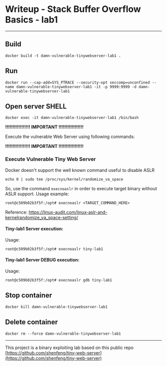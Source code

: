 # Writeup - Stack Buffer Overflow Basics - lab1

___

## Build

```
docker build -t damn-vulnerable-tinywebserver-lab1 .
```

## Run
```
docker run --cap-add=SYS_PTRACE --security-opt seccomp=unconfined --name damn-vulnerable-tinywebserver-lab1 -it -p 9999:9999 -d damn-vulnerable-tinywebserver-lab1 

```
## Open server SHELL
```
docker exec -it damn-vulnerable-tinywebserver-lab1 /bin/bash
```

**!!!!!!!!!!!!!!!!! IMPORTANT !!!!!!!!!!!!!!!!!**

Execute the vulnerable Web Server using following commands:

**!!!!!!!!!!!!!!!!! IMPORTANT !!!!!!!!!!!!!!!!!**

### Execute Vulnerable Tiny Web Server
Docker doesn't support the well known command useful to disable ASLR
```
echo 0 | sudo tee /proc/sys/kernel/randomize_va_space
```
So, use the command `execnoaslr` in order to execute target binary without ASLR support.
Usage example:
```
root@c509b02b3f5f:/opt# execnoaslr <TARGET_COMMAND_HERE>
```
Reference: https://linux-audit.com/linux-aslr-and-kernelrandomize_va_space-setting/

#### Tiny-lab1 Server execution:
Usage:
```
root@c509b02b3f5f:/opt# execnoaslr tiny-lab1
```
#### Tiny-lab1 Server DEBUG execution:
Usage:
```
root@c509b02b3f5f:/opt# execnoaslr gdb tiny-lab1
```

## Stop container
```
docker kill damn-vulnerable-tinywebserver-lab1   
```

## Delete container
```
docker rm --force damn-vulnerable-tinywebserver-lab1   
```

___
This project is a binary exploiting lab based on this public repo [https://github.com/shenfeng/tiny-web-server](https://github.com/shenfeng/tiny-web-server)
